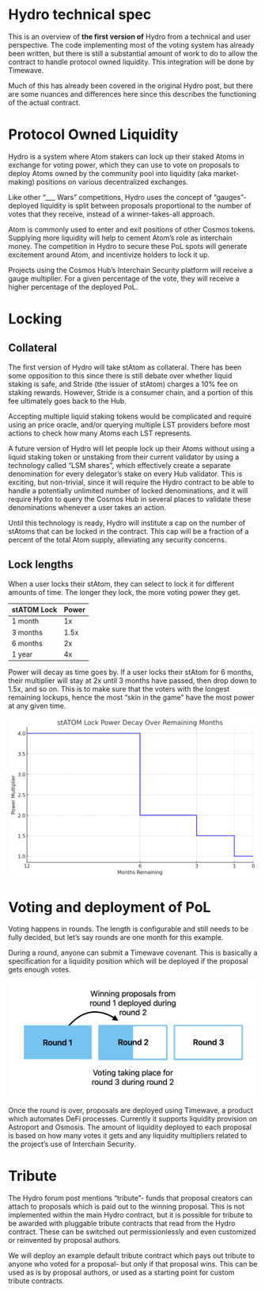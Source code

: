 # Hydro technical spec

This is an overview of **the first version of** Hydro from a technical and user perspective. The code implementing most of the voting system has already been written, but there is still a substantial amount of work to do to allow the contract to handle protocol owned liquidity. This integration will be done by Timewave.

Much of this has already been covered in the original Hydro post, but there are some nuances and differences here since this describes the functioning of the actual contract.

# Protocol Owned Liquidity

Hydro is a system where Atom stakers can lock up their staked Atoms in exchange for voting power, which they can use to vote on proposals to deploy Atoms owned by the community pool into liquidity (aka market-making) positions on various decentralized exchanges.

Like other “___ Wars” competitions, Hydro uses the concept of “gauges”- deployed liquidity is split between proposals proportional to the number of votes that they receive, instead of a winner-takes-all approach.

Atom is commonly used to enter and exit positions of other Cosmos tokens. Supplying more liquidity will help to cement Atom’s role as interchain money. The competition in Hydro to secure these PoL spots will generate excitement around Atom, and incentivize holders to lock it up.

Projects using the Cosmos Hub’s Interchain Security platform will receive a gauge multiplier. For a given percentage of the vote, they will receive a higher percentage of the deployed PoL.

# Locking

## Collateral

The first version of Hydro will take stAtom as collateral. There has been some opposition to this since there is still debate over whether liquid staking is safe, and Stride (the issuer of stAtom) charges a 10% fee on staking rewards. However, Stride is a consumer chain, and a portion of this fee ultimately goes back to the Hub.

Accepting multiple liquid staking tokens would be complicated and require using an price oracle, and/or querying multiple LST providers before most actions to check how many Atoms each LST represents.

A future version of Hydro will let people lock up their Atoms without using a liquid staking token or unstaking from their current validator by using a technology called “LSM shares”, which effectively create a separate denomination for every delegator’s stake on every Hub validator. This is exciting, but non-trivial, since it will require the Hydro contract to be able to handle a potentially unlimited number of locked denominations, and it will require Hydro to query the Cosmos Hub in several places to validate these denominations whenever a user takes an action.

Until this technology is ready, Hydro will institute a cap on the number of stAtoms that can be locked in the contract. This cap will be a fraction of a percent of the total Atom supply, alleviating any security concerns.

## Lock lengths

When a user locks their stAtom, they can select to lock it for different amounts of time. The longer they lock, the more voting power they get.

| stATOM Lock | Power |
| --- | --- |
| 1 month | 1x |
| 3 months | 1.5x |
| 6 months | 2x |
| 1 year | 4x |

Power will decay as time goes by. If a user locks their stAtom for 6 months, their multiplier will stay at 2x until 3 months have passed, then drop down to 1.5x, and so on. This is to make sure that the voters with the longest remaining lockups, hence the most “skin in the game” have the most power at any given time.

![Untitled](images/power_decay.png)

# Voting and deployment of PoL

Voting happens in rounds. The length is configurable and still needs to be fully decided, but let’s say rounds are one month for this example.

During a round, anyone can submit a Timewave covenant. This is basically a specification for a liquidity position which will be deployed if the proposal gets enough votes.

![Untitled](images/rounds.png)

Once the round is over, proposals are deployed using Timewave, a product which automates DeFi processes. Currently it supports liquidity provision on Astroport and Osmosis. The amount of liquidity deployed to each proposal is based on how many votes it gets and any liquidity multipliers related to the project’s use of Interchain Security.

# Tribute

The Hydro forum post mentions “tribute”- funds that proposal creators can attach to proposals which is paid out to the winning proposal. This is not implemented within the main Hydro contract, but it is possible for tribute to be awarded with pluggable tribute contracts that read from the Hydro contract. These can be switched out permissionlessly and even customized or reinvented by proposal authors.

We will deploy an example default tribute contract which pays out tribute to anyone who voted for a proposal- but only if that proposal wins. This can be used as is by proposal authors, or used as a starting point for custom tribute contracts.
